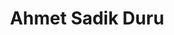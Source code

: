 ---
title: Ahmet Sadik Duru
role: phd
slug: duru
email: jane@university.edu
website: https://janedoe.dev
layout: profile
permalink: /team/duru/

bio: >
  Ahmet Sadık Duru is a PhD student working on visual-inertial SLAM for aerial robots. His research interests include sensor fusion, Kalman filters, and autonomous navigation in GPS-denied environments.

research_topics:
  - Visual-Inertial Odometry
  - Sensor Fusion
  - Kalman Filtering
  - Aerial Robotics
  - Autonomous Navigation

education:
  msc: Ankara Yıldırım Beyazıt University, Mechatronics Engineering
  undergrad: Middle East Technical University, Mechanical Engineering
---